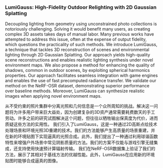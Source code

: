 ### LumiGauss: High-Fidelity Outdoor Relighting with 2D Gaussian Splatting

Decoupling lighting from geometry using unconstrained photo collections is notoriously challenging. Solving it would benefit many users, as creating complex 3D assets takes days of manual labor. Many previous works have attempted to address this issue, often at the expense of output fidelity, which questions the practicality of such methods. We introduce LumiGauss, a technique that tackles 3D reconstruction of scenes and environmental lighting through 2D Gaussian Splatting. Our approach yields high-quality scene reconstructions and enables realistic lighting synthesis under novel environment maps. We also propose a method for enhancing the quality of shadows, common in outdoor scenes, by exploiting spherical harmonics properties. Our approach facilitates seamless integration with game engines and enables the use of fast precomputed radiance transfer. We validate our method on the NeRF-OSR dataset, demonstrating superior performance over baseline methods. Moreover, LumiGauss can synthesize realistic images when applying novel environment maps.

从不受约束的照片集群中分离光照和几何信息是一个众所周知的挑战。解决这一问题将为许多用户带来巨大益处，因为创建复杂的3D资产通常需要耗费数天的手工劳动。许多之前的研究试图解决这个问题，但往往以牺牲输出保真度为代价，进而质疑这些方法的实用性。
我们引入了LumiGauss，这是一种通过2D高斯点绘技术处理场景和环境光照3D重建的技术。我们的方法能够产生高质量的场景重建，并在新的环境贴图下实现逼真的光照合成。此外，我们提出了一种通过利用球谐函数特性来增强户外场景中常见阴影质量的方法。我们的方案不仅能与游戏引擎无缝集成，还支持使用快速预计算辐射传输。
我们在NeRF-OSR数据集上验证了我们的方法，展示了其相对于基线方法的优越性能。此外，LumiGauss在应用新的环境贴图时能够合成逼真的图像。
